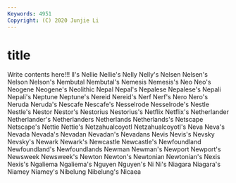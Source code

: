 ```yaml
---
Keywords: 4951
Copyright: (C) 2020 Junjie Li
---
```


# title

Write contents here!!!
ll's 
Nellie 
Nellie's 
Nelly 
Nelly's 
Nelsen 
Nelsen's 
Nelson 
Nelson's 
Nembutal
Nembutal's 
Nemesis 
Nemesis's 
Neo 
Neo's 
Neogene 
Neogene's 
Neolithic 
Nepal 
Nepal's
Nepalese 
Nepalese's 
Nepali 
Nepali's 
Neptune 
Neptune's 
Nereid 
Nereid's 
Nerf 
Nerf's
Nero 
Nero's 
Neruda 
Neruda's 
Nescafe 
Nescafe's 
Nesselrode 
Nesselrode's 
Nestle 
Nestle's
Nestor 
Nestor's 
Nestorius 
Nestorius's 
Netflix 
Netflix's 
Netherlander 
Netherlander's 
Netherlanders 
Netherlands
Netherlands's 
Netscape 
Netscape's 
Nettie 
Nettie's 
Netzahualcoyotl 
Netzahualcoyotl's 
Neva 
Neva's 
Nevada
Nevada's 
Nevadan 
Nevadan's 
Nevadans 
Nevis 
Nevis's 
Nevsky 
Nevsky's 
Newark 
Newark's
Newcastle 
Newcastle's 
Newfoundland 
Newfoundland's 
Newfoundlands 
Newman 
Newman's 
Newport 
Newport's 
Newsweek
Newsweek's 
Newton 
Newton's 
Newtonian 
Newtonian's 
Nexis 
Nexis's 
Ngaliema 
Ngaliema's 
Nguyen
Nguyen's 
Ni 
Ni's 
Niagara 
Niagara's 
Niamey 
Niamey's 
Nibelung 
Nibelung's 
Nicaea
